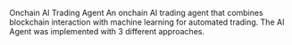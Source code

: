 Onchain AI Trading Agent
An onchain AI trading agent that combines blockchain interaction with machine learning for automated trading.
The AI Agent was implemented with 3 different approaches. 
